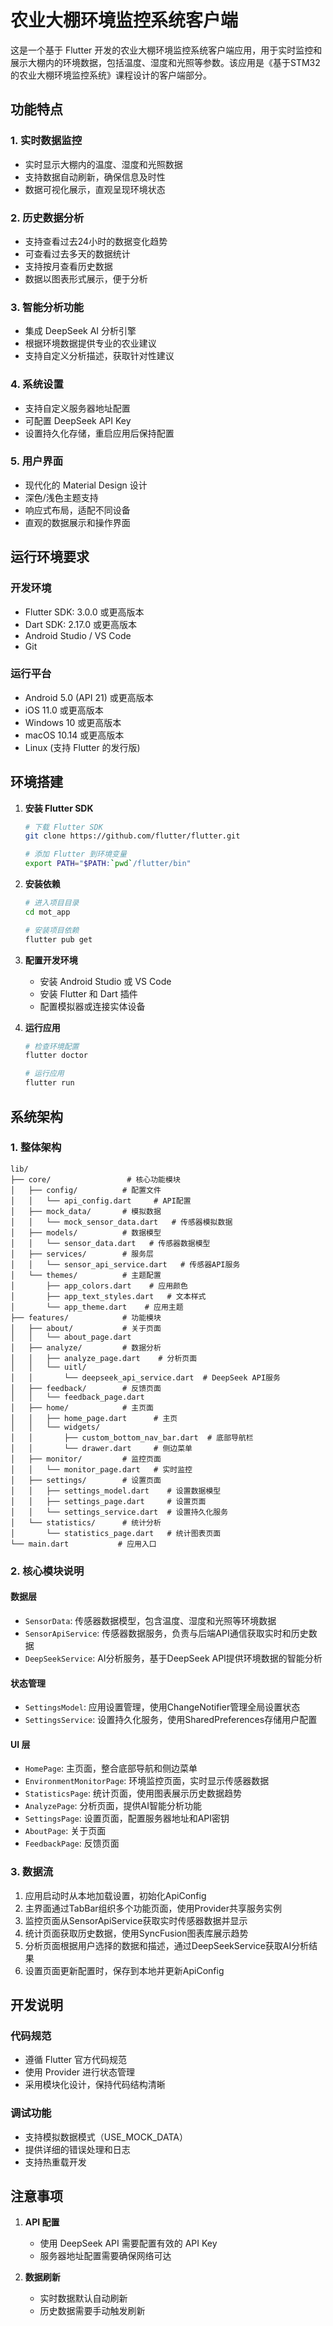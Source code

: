 # 农业大棚环境监控系统客户端

这是一个基于 Flutter 开发的农业大棚环境监控系统客户端应用，用于实时监控和展示大棚内的环境数据，包括温度、湿度和光照等参数。该应用是《基于STM32的农业大棚环境监控系统》课程设计的客户端部分。

## 功能特点

### 1. 实时数据监控
- 实时显示大棚内的温度、湿度和光照数据
- 支持数据自动刷新，确保信息及时性
- 数据可视化展示，直观呈现环境状态

### 2. 历史数据分析
- 支持查看过去24小时的数据变化趋势
- 可查看过去多天的数据统计
- 支持按月查看历史数据
- 数据以图表形式展示，便于分析

### 3. 智能分析功能
- 集成 DeepSeek AI 分析引擎
- 根据环境数据提供专业的农业建议
- 支持自定义分析描述，获取针对性建议

### 4. 系统设置
- 支持自定义服务器地址配置
- 可配置 DeepSeek API Key
- 设置持久化存储，重启应用后保持配置

### 5. 用户界面
- 现代化的 Material Design 设计
- 深色/浅色主题支持
- 响应式布局，适配不同设备
- 直观的数据展示和操作界面

## 运行环境要求

### 开发环境
- Flutter SDK: 3.0.0 或更高版本
- Dart SDK: 2.17.0 或更高版本
- Android Studio / VS Code
- Git

### 运行平台
- Android 5.0 (API 21) 或更高版本
- iOS 11.0 或更高版本
- Windows 10 或更高版本
- macOS 10.14 或更高版本
- Linux (支持 Flutter 的发行版)

## 环境搭建

1. **安装 Flutter SDK**
   ```bash
   # 下载 Flutter SDK
   git clone https://github.com/flutter/flutter.git
   
   # 添加 Flutter 到环境变量
   export PATH="$PATH:`pwd`/flutter/bin"
   ```

2. **安装依赖**
   ```bash
   # 进入项目目录
   cd mot_app
   
   # 安装项目依赖
   flutter pub get
   ```

3. **配置开发环境**
   - 安装 Android Studio 或 VS Code
   - 安装 Flutter 和 Dart 插件
   - 配置模拟器或连接实体设备

4. **运行应用**
   ```bash
   # 检查环境配置
   flutter doctor
   
   # 运行应用
   flutter run
   ```

## 系统架构

### 1. 整体架构
```
lib/
├── core/                 # 核心功能模块
│   ├── config/          # 配置文件
│   │   └── api_config.dart     # API配置
│   ├── mock_data/       # 模拟数据
│   │   └── mock_sensor_data.dart   # 传感器模拟数据
│   ├── models/          # 数据模型
│   │   └── sensor_data.dart   # 传感器数据模型
│   ├── services/        # 服务层
│   │   └── sensor_api_service.dart   # 传感器API服务
│   └── themes/          # 主题配置
│       ├── app_colors.dart    # 应用颜色
│       ├── app_text_styles.dart   # 文本样式
│       └── app_theme.dart    # 应用主题
├── features/            # 功能模块
│   ├── about/           # 关于页面
│   │   └── about_page.dart
│   ├── analyze/         # 数据分析
│   │   ├── analyze_page.dart    # 分析页面
│   │   └── uitl/
│   │       └── deepseek_api_service.dart  # DeepSeek API服务
│   ├── feedback/        # 反馈页面
│   │   └── feedback_page.dart
│   ├── home/            # 主页面
│   │   ├── home_page.dart      # 主页
│   │   └── widgets/
│   │       ├── custom_bottom_nav_bar.dart  # 底部导航栏
│   │       └── drawer.dart     # 侧边菜单
│   ├── monitor/         # 监控页面
│   │   └── monitor_page.dart   # 实时监控
│   ├── settings/        # 设置页面
│   │   ├── settings_model.dart    # 设置数据模型
│   │   ├── settings_page.dart     # 设置页面
│   │   └── settings_service.dart  # 设置持久化服务
│   └── statistics/      # 统计分析
│       └── statistics_page.dart   # 统计图表页面
└── main.dart           # 应用入口
```

### 2. 核心模块说明

#### 数据层
- `SensorData`: 传感器数据模型，包含温度、湿度和光照等环境数据
- `SensorApiService`: 传感器数据服务，负责与后端API通信获取实时和历史数据
- `DeepSeekService`: AI分析服务，基于DeepSeek API提供环境数据的智能分析

#### 状态管理
- `SettingsModel`: 应用设置管理，使用ChangeNotifier管理全局设置状态
- `SettingsService`: 设置持久化服务，使用SharedPreferences存储用户配置

#### UI 层
- `HomePage`: 主页面，整合底部导航和侧边菜单
- `EnvironmentMonitorPage`: 环境监控页面，实时显示传感器数据
- `StatisticsPage`: 统计页面，使用图表展示历史数据趋势
- `AnalyzePage`: 分析页面，提供AI智能分析功能
- `SettingsPage`: 设置页面，配置服务器地址和API密钥
- `AboutPage`: 关于页面
- `FeedbackPage`: 反馈页面

### 3. 数据流
1. 应用启动时从本地加载设置，初始化ApiConfig
2. 主界面通过TabBar组织多个功能页面，使用Provider共享服务实例
3. 监控页面从SensorApiService获取实时传感器数据并显示
4. 统计页面获取历史数据，使用SyncFusion图表库展示趋势
5. 分析页面根据用户选择的数据和描述，通过DeepSeekService获取AI分析结果
6. 设置页面更新配置时，保存到本地并更新ApiConfig

## 开发说明

### 代码规范
- 遵循 Flutter 官方代码规范
- 使用 Provider 进行状态管理
- 采用模块化设计，保持代码结构清晰

### 调试功能
- 支持模拟数据模式（USE_MOCK_DATA）
- 提供详细的错误处理和日志
- 支持热重载开发

## 注意事项

1. **API 配置**
   - 使用 DeepSeek API 需要配置有效的 API Key
   - 服务器地址配置需要确保网络可达

2. **数据刷新**
   - 实时数据默认自动刷新
   - 历史数据需要手动触发刷新
